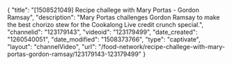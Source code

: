 {
    "title": "[1508521049] Recipe challege with Mary Portas - Gordon Ramsay",
    "description": "Mary Portas challenges Gordon Ramsay to make the best chorizo stew for the Cookalong Live credit crunch special.",
    "channelid": "123179143",
    "videoid": "123179499",
    "date_created": "1260540051",
    "date_modified": "1508373766",
    "type": "captivate",
    "layout": "channelVideo",
    "url": "\/food-network\/recipe-challege-with-mary-portas-gordon-ramsay\/123179143-123179499"
}